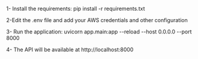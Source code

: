 1- Install the requirements:
	pip install -r requirements.txt
	
2-Edit the .env file and add your AWS credentials and other configuration

3- Run the application:
	uvicorn app.main:app --reload --host 0.0.0.0 --port 8000
	
4- The API will be available at http://localhost:8000

